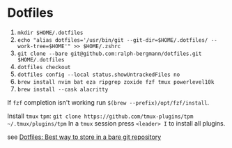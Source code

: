 # Dotfiles

1. `mkdir $HOME/.dotfiles`
2. `echo "alias dotfiles='/usr/bin/git --git-dir=$HOME/.dotfiles/ --work-tree=$HOME'" >> $HOME/.zshrc`
3. `git clone --bare git@github.com:ralph-bergmann/dotfiles.git $HOME/.dotfiles`
4. `dotfiles checkout`
5. `dotfiles config --local status.showUntrackedFiles no`
6. `brew install nvim bat eza ripgrep zoxide fzf tmux powerlevel10k`
7. `brew install --cask alacritty`

If `fzf` completion isn't working run `$(brew --prefix)/opt/fzf/install`.

Install `tmux` `tpm`: `git clone https://github.com/tmux-plugins/tpm ~/.tmux/plugins/tpm`
In a `tmux` session press `<leader> I` to install all plugins.

see [Dotfiles: Best way to store in a bare git repository](https://www.atlassian.com/git/tutorials/dotfiles)
